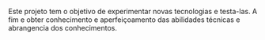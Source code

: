 Este projeto tem o objetivo de experimentar novas tecnologias e testa-las. A fim e obter conhecimento e aperfeiçoamento das abilidades técnicas e abrangencia dos conhecimentos.
